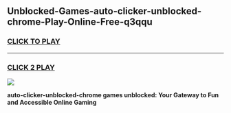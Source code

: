 
## Unblocked-Games-auto-clicker-unblocked-chrome-Play-Online-Free-q3qqu
<h3>
<a href="https://premium76.site?title=auto-clicker-unblocked-chrome&ref=26A">CLICK TO PLAY</a></h3>
<hr>

<h3>
<a href="https://premium76.site?title=auto-clicker-unblocked-chrome&ref=26A">CLICK 2 PLAY</a>
  
</h3>

<a href="https://premium76.site?title=auto-clicker-unblocked-chrome&ref=26A"><img src="https://clearcache.store/games.png"></a>


**auto-clicker-unblocked-chrome games unblocked: Your Gateway to Fun and Accessible Online Gaming**
